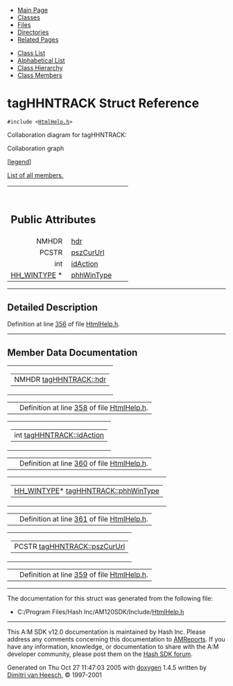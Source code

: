 <div class="tabs">

- [Main Page](index.md)
- <span id="current">[Classes](annotated.md)</span>
- [Files](files.md)
- [Directories](dirs.md)
- [Related Pages](pages.md)

</div>

<div class="tabs">

- [Class List](annotated.md)
- [Alphabetical List](classes.md)
- [Class Hierarchy](hierarchy.md)
- [Class Members](functions.md)

</div>

# tagHHNTRACK Struct Reference

`#include <`<a href="HtmlHelp_8h-source.md" class="el"><code>HtmlHelp.h</code></a>`>`

Collaboration diagram for tagHHNTRACK:

<span class="image placeholder" original-image-src="structtagHHNTRACK__coll__graph.gif" original-image-title="" border="0" usemap="#tagHHNTRACK__coll__map">Collaboration graph</span>

\[[legend](graph_legend.md)\]

[List of all members.](structtagHHNTRACK-members.md)

<table data-border="0" data-cellpadding="0" data-cellspacing="0">
<colgroup>
<col style="width: 50%" />
<col style="width: 50%" />
</colgroup>
<tbody>
<tr>
<td></td>
<td></td>
</tr>
<tr>
<td colspan="2"><br />
&#10;<h2 id="public-attributes">Public Attributes</h2></td>
</tr>
<tr>
<td class="memItemLeft" style="text-align: right;" data-nowrap="" data-valign="top">NMHDR </td>
<td class="memItemRight" data-valign="bottom"><a href="structtagHHNTRACK.md#4ccdcbc7ec60819cfb8bca1c20862b69" class="el">hdr</a></td>
</tr>
<tr>
<td class="memItemLeft" style="text-align: right;" data-nowrap="" data-valign="top">PCSTR </td>
<td class="memItemRight" data-valign="bottom"><a href="structtagHHNTRACK.md#5393c76db39ead7097408f77dc4d918c" class="el">pszCurUrl</a></td>
</tr>
<tr>
<td class="memItemLeft" style="text-align: right;" data-nowrap="" data-valign="top">int </td>
<td class="memItemRight" data-valign="bottom"><a href="structtagHHNTRACK.md#0c650b1b9083bc629a6aebac2012802c" class="el">idAction</a></td>
</tr>
<tr>
<td class="memItemLeft" style="text-align: right;" data-nowrap="" data-valign="top"><a href="structtagHH__WINTYPE.md" class="el">HH_WINTYPE</a> * </td>
<td class="memItemRight" data-valign="bottom"><a href="structtagHHNTRACK.md#57aeb2d78b1d30f571dc0f6a547c04b2" class="el">phhWinType</a></td>
</tr>
</tbody>
</table>

------------------------------------------------------------------------

<span id="_details"></span>

## Detailed Description

Definition at line <a href="HtmlHelp_8h-source.md#l00356" class="el">356</a> of file <a href="HtmlHelp_8h-source.md" class="el">HtmlHelp.h</a>.

------------------------------------------------------------------------

## Member Data Documentation

<span id="4ccdcbc7ec60819cfb8bca1c20862b69" class="anchor"></span>

<table class="mdTable" data-cellpadding="2" data-cellspacing="0">
<colgroup>
<col style="width: 100%" />
</colgroup>
<tbody>
<tr>
<td class="mdRow"><table data-cellpadding="0" data-cellspacing="0" data-border="0">
<tbody>
<tr>
<td class="md" data-nowrap="" data-valign="top">NMHDR <a href="structtagHHNTRACK.md#4ccdcbc7ec60819cfb8bca1c20862b69" class="el">tagHHNTRACK::hdr</a></td>
</tr>
</tbody>
</table></td>
</tr>
</tbody>
</table>

|  |  |
|----|----|
|   | Definition at line <a href="HtmlHelp_8h-source.md#l00358" class="el">358</a> of file <a href="HtmlHelp_8h-source.md" class="el">HtmlHelp.h</a>. |

<span id="0c650b1b9083bc629a6aebac2012802c" class="anchor"></span>

<table class="mdTable" data-cellpadding="2" data-cellspacing="0">
<colgroup>
<col style="width: 100%" />
</colgroup>
<tbody>
<tr>
<td class="mdRow"><table data-cellpadding="0" data-cellspacing="0" data-border="0">
<tbody>
<tr>
<td class="md" data-nowrap="" data-valign="top">int <a href="structtagHHNTRACK.md#0c650b1b9083bc629a6aebac2012802c" class="el">tagHHNTRACK::idAction</a></td>
</tr>
</tbody>
</table></td>
</tr>
</tbody>
</table>

|  |  |
|----|----|
|   | Definition at line <a href="HtmlHelp_8h-source.md#l00360" class="el">360</a> of file <a href="HtmlHelp_8h-source.md" class="el">HtmlHelp.h</a>. |

<span id="57aeb2d78b1d30f571dc0f6a547c04b2" class="anchor"></span>

<table class="mdTable" data-cellpadding="2" data-cellspacing="0">
<colgroup>
<col style="width: 100%" />
</colgroup>
<tbody>
<tr>
<td class="mdRow"><table data-cellpadding="0" data-cellspacing="0" data-border="0">
<tbody>
<tr>
<td class="md" data-nowrap="" data-valign="top"><a href="structtagHH__WINTYPE.md" class="el">HH_WINTYPE</a>* <a href="structtagHHNTRACK.md#57aeb2d78b1d30f571dc0f6a547c04b2" class="el">tagHHNTRACK::phhWinType</a></td>
</tr>
</tbody>
</table></td>
</tr>
</tbody>
</table>

|  |  |
|----|----|
|   | Definition at line <a href="HtmlHelp_8h-source.md#l00361" class="el">361</a> of file <a href="HtmlHelp_8h-source.md" class="el">HtmlHelp.h</a>. |

<span id="5393c76db39ead7097408f77dc4d918c" class="anchor"></span>

<table class="mdTable" data-cellpadding="2" data-cellspacing="0">
<colgroup>
<col style="width: 100%" />
</colgroup>
<tbody>
<tr>
<td class="mdRow"><table data-cellpadding="0" data-cellspacing="0" data-border="0">
<tbody>
<tr>
<td class="md" data-nowrap="" data-valign="top">PCSTR <a href="structtagHHNTRACK.md#5393c76db39ead7097408f77dc4d918c" class="el">tagHHNTRACK::pszCurUrl</a></td>
</tr>
</tbody>
</table></td>
</tr>
</tbody>
</table>

|  |  |
|----|----|
|   | Definition at line <a href="HtmlHelp_8h-source.md#l00359" class="el">359</a> of file <a href="HtmlHelp_8h-source.md" class="el">HtmlHelp.h</a>. |

------------------------------------------------------------------------

The documentation for this struct was generated from the following file:

- C:/Program Files/Hash Inc/AM120SDK/Include/<a href="HtmlHelp_8h-source.md" class="el">HtmlHelp.h</a>

------------------------------------------------------------------------

<span class="small">This A:M SDK v12.0 documentation is maintained by Hash Inc. Please address any comments concerning this documentation to [AMReports](http://www.hash.com/reports). If you have any information, knowledge, or documentation to share with the A:M developer community, please post them on the [Hash SDK forum](http://www.hash.com/forums/index.php?showforum=11).</span>

Generated on Thu Oct 27 11:47:03 2005 with [<span class="image placeholder" original-image-src="doxygen.png" original-image-title="" height="45" width="100" align="middle" border="0">doxygen</span>](http://www.doxygen.org/index.html) 1.4.5 written by [Dimitri van Heesch](mailto:dimitri@stack.nl), © 1997-2001
